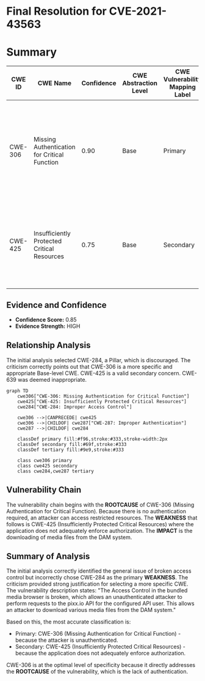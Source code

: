 # Final Resolution for CVE-2021-43563

# Summary
| CWE ID | CWE Name | Confidence | CWE Abstraction Level | CWE Vulnerability Mapping Label | CWE-Vulnerability Mapping Notes |
|---|---|---|---|---|---|
| CWE-306 | Missing Authentication for Critical Function | 0.90 | Base | Primary | The product does not perform any authentication for functionality that requires a provable user identity or consumes a significant amount of resources. |
| CWE-425 | Insufficiently Protected Critical Resources | 0.75 | Base | Secondary | The web application does not adequately enforce appropriate authorization on all restricted URLs, scripts, or files. |

## Evidence and Confidence

*   **Confidence Score:** 0.85
*   **Evidence Strength:** HIGH

## Relationship Analysis
The initial analysis selected CWE-284, a Pillar, which is discouraged. The criticism correctly points out that CWE-306 is a more specific and appropriate Base-level CWE. CWE-425 is a valid secondary concern. CWE-639 was deemed inappropriate.

```mermaid
graph TD
    cwe306["CWE-306: Missing Authentication for Critical Function"]
    cwe425["CWE-425: Insufficiently Protected Critical Resources"]
    cwe284["CWE-284: Improper Access Control"]

    cwe306 -->|CANPRECEDE| cwe425
    cwe306 -->|CHILDOF| cwe287["CWE-287: Improper Authentication"]
    cwe287 -->|CHILDOF| cwe284

    classDef primary fill:#f96,stroke:#333,stroke-width:2px
    classDef secondary fill:#69f,stroke:#333
    classDef tertiary fill:#9e9,stroke:#333

    class cwe306 primary
    class cwe425 secondary
    class cwe284,cwe287 tertiary
```

## Vulnerability Chain
The vulnerability chain begins with the **ROOTCAUSE** of CWE-306 (Missing Authentication for Critical Function). Because there is no authentication required, an attacker can access restricted resources. The **WEAKNESS** that follows is CWE-425 (Insufficiently Protected Critical Resources) where the application does not adequately enforce authorization. The **IMPACT** is the downloading of media files from the DAM system.

## Summary of Analysis
The initial analysis correctly identified the general issue of broken access control but incorrectly chose CWE-284 as the primary **WEAKNESS**. The criticism provided strong justification for selecting a more specific CWE. The vulnerability description states: "The Access Control in the bundled media browser is broken, which allows an unauthenticated attacker to perform requests to the pixx.io API for the configured API user. This allows an attacker to download various media files from the DAM system."

Based on this, the most accurate classification is:
*   Primary: CWE-306 (Missing Authentication for Critical Function) - because the attacker is unauthenticated.
*   Secondary: CWE-425 (Insufficiently Protected Critical Resources) - because the application does not adequately enforce authorization.

CWE-306 is at the optimal level of specificity because it directly addresses the **ROOTCAUSE** of the vulnerability, which is the lack of authentication.